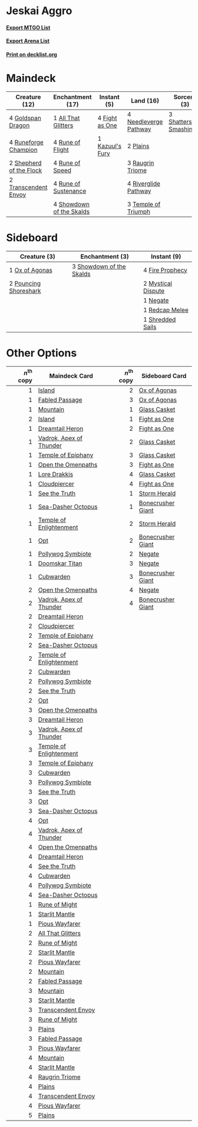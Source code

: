 # Jeskai Aggro

#### [Export MTGO List](../collection/Jeskai%20Aggro/Jeskai%20Aggro.txt)
#### [Export Arena List](../collection/Jeskai%20Aggro/Jeskai%20Aggro_arena.txt)
#### [Print on decklist.org](http://decklist.org/?deckmain=1%09All%20That%20Glitters%0A3%09Birgi,%20God%20of%20Storytelling%0A4%09Fight%20as%20One%0A4%09Goldspan%20Dragon%0A4%09Hengegate%20Pathway%0A1%09Kazuul's%20Fury%0A4%09Needleverge%20Pathway%0A2%09Plains%0A3%09Raugrin%20Triome%0A4%09Riverglide%20Pathway%0A4%09Rune%20of%20Flight%0A4%09Rune%20of%20Speed%0A4%09Rune%20of%20Sustenance%0A4%09Runeforge%20Champion%0A3%09Shatterskull%20Smashing%0A2%09Shepherd%20of%20the%20Flock%0A4%09Showdown%20of%20the%20Skalds%0A3%09Temple%20of%20Triumph%0A2%09Transcendent%20Envoy&deckside=4%09Fire%20Prophecy%0A2%09Mystical%20Dispute%0A1%09Negate%0A1%09Ox%20of%20Agonas%0A2%09Pouncing%20Shoreshark%0A1%09Redcap%20Melee%0A3%09Showdown%20of%20the%20Skalds%0A1%09Shredded%20Sails)
# Maindeck

|                                          Creature (12)                                           |                                         Enchantment (17)                                          |                                       Instant (5)                                        |                                           Land (16)                                            |                                           Sorcery (3)                                            |        Unknown (7)         |
|--------------------------------------------------------------------------------------------------|---------------------------------------------------------------------------------------------------|------------------------------------------------------------------------------------------|------------------------------------------------------------------------------------------------|--------------------------------------------------------------------------------------------------|----------------------------|
|4 [Goldspan Dragon](http://gatherer.wizards.com/Pages/Card/Details.aspx?multiverseid=503751)      |1 [All That Glitters](http://gatherer.wizards.com/Pages/Card/Details.aspx?multiverseid=472964)     |4 [Fight as One](http://gatherer.wizards.com/Pages/Card/Details.aspx?multiverseid=479532) |4 [Needleverge Pathway](http://gatherer.wizards.com/Pages/Card/Details.aspx?multiverseid=491918)|3 [Shatterskull Smashing](http://gatherer.wizards.com/Pages/Card/Details.aspx?multiverseid=491802)|3 Birgi, God of Storytelling|
|4 [Runeforge Champion](http://gatherer.wizards.com/Pages/Card/Details.aspx?multiverseid=503632)   |4 [Rune of Flight](http://gatherer.wizards.com/Pages/Card/Details.aspx?multiverseid=503683)        |1 [Kazuul's Fury](http://gatherer.wizards.com/Pages/Card/Details.aspx?multiverseid=491786)|2 [Plains](http://gatherer.wizards.com/Pages/Card/Details.aspx?multiverseid=439856)             |                                                                                                  |4 Hengegate Pathway         |
|2 [Shepherd of the Flock](http://gatherer.wizards.com/Pages/Card/Details.aspx?multiverseid=472990)|4 [Rune of Speed](http://gatherer.wizards.com/Pages/Card/Details.aspx?multiverseid=503760)         |                                                                                          |3 [Raugrin Triome](http://gatherer.wizards.com/Pages/Card/Details.aspx?multiverseid=479771)     |                                                                                                  |                            |
|2 [Transcendent Envoy](http://gatherer.wizards.com/Pages/Card/Details.aspx?multiverseid=476291)   |4 [Rune of Sustenance](http://gatherer.wizards.com/Pages/Card/Details.aspx?multiverseid=503631)    |                                                                                          |4 [Riverglide Pathway](http://gatherer.wizards.com/Pages/Card/Details.aspx?multiverseid=491920) |                                                                                                  |                            |
|                                                                                                  |4 [Showdown of the Skalds](http://gatherer.wizards.com/Pages/Card/Details.aspx?multiverseid=503845)|                                                                                          |3 [Temple of Triumph](http://gatherer.wizards.com/Pages/Card/Details.aspx?multiverseid=373560)  |                                                                                                  |                            |


# Sideboard

|                                          Creature (3)                                          |                                          Enchantment (3)                                          |                                         Instant (9)                                         |
|------------------------------------------------------------------------------------------------|---------------------------------------------------------------------------------------------------|---------------------------------------------------------------------------------------------|
|1 [Ox of Agonas](http://gatherer.wizards.com/Pages/Card/Details.aspx?multiverseid=476398)       |3 [Showdown of the Skalds](http://gatherer.wizards.com/Pages/Card/Details.aspx?multiverseid=503845)|4 [Fire Prophecy](http://gatherer.wizards.com/Pages/Card/Details.aspx?multiverseid=479636)   |
|2 [Pouncing Shoreshark](http://gatherer.wizards.com/Pages/Card/Details.aspx?multiverseid=479584)|                                                                                                   |2 [Mystical Dispute](http://gatherer.wizards.com/Pages/Card/Details.aspx?multiverseid=473020)|
|                                                                                                |                                                                                                   |1 [Negate](http://gatherer.wizards.com/Pages/Card/Details.aspx?multiverseid=423707)          |
|                                                                                                |                                                                                                   |1 [Redcap Melee](http://gatherer.wizards.com/Pages/Card/Details.aspx?multiverseid=473097)    |
|                                                                                                |                                                                                                   |1 [Shredded Sails](http://gatherer.wizards.com/Pages/Card/Details.aspx?multiverseid=479656)  |


# Other Options

|*n*<sup>th</sup> copy|                                          Maindeck Card                                           |*n*<sup>th</sup> copy|                                       Sideboard Card                                       |
|--------------------:|--------------------------------------------------------------------------------------------------|--------------------:|--------------------------------------------------------------------------------------------|
|                    1|[Island](http://gatherer.wizards.com/Pages/Card/Details.aspx?multiverseid=439857)                 |                    2|[Ox of Agonas](http://gatherer.wizards.com/Pages/Card/Details.aspx?multiverseid=476398)     |
|                    1|[Fabled Passage](http://gatherer.wizards.com/Pages/Card/Details.aspx?multiverseid=473206)         |                    3|[Ox of Agonas](http://gatherer.wizards.com/Pages/Card/Details.aspx?multiverseid=476398)     |
|                    1|[Mountain](http://gatherer.wizards.com/Pages/Card/Details.aspx?multiverseid=439859)               |                    1|[Glass Casket](http://gatherer.wizards.com/Pages/Card/Details.aspx?multiverseid=472977)     |
|                    2|[Island](http://gatherer.wizards.com/Pages/Card/Details.aspx?multiverseid=439857)                 |                    1|[Fight as One](http://gatherer.wizards.com/Pages/Card/Details.aspx?multiverseid=479532)     |
|                    1|[Dreamtail Heron](http://gatherer.wizards.com/Pages/Card/Details.aspx?multiverseid=479567)        |                    2|[Fight as One](http://gatherer.wizards.com/Pages/Card/Details.aspx?multiverseid=479532)     |
|                    1|[Vadrok, Apex of Thunder](http://gatherer.wizards.com/Pages/Card/Details.aspx?multiverseid=479734)|                    2|[Glass Casket](http://gatherer.wizards.com/Pages/Card/Details.aspx?multiverseid=472977)     |
|                    1|[Temple of Epiphany](http://gatherer.wizards.com/Pages/Card/Details.aspx?multiverseid=442808)     |                    3|[Glass Casket](http://gatherer.wizards.com/Pages/Card/Details.aspx?multiverseid=472977)     |
|                    1|[Open the Omenpaths](http://gatherer.wizards.com/Pages/Card/Details.aspx?multiverseid=503755)     |                    3|[Fight as One](http://gatherer.wizards.com/Pages/Card/Details.aspx?multiverseid=479532)     |
|                    1|[Lore Drakkis](http://gatherer.wizards.com/Pages/Card/Details.aspx?multiverseid=479714)           |                    4|[Glass Casket](http://gatherer.wizards.com/Pages/Card/Details.aspx?multiverseid=472977)     |
|                    1|[Cloudpiercer](http://gatherer.wizards.com/Pages/Card/Details.aspx?multiverseid=479632)           |                    4|[Fight as One](http://gatherer.wizards.com/Pages/Card/Details.aspx?multiverseid=479532)     |
|                    1|[See the Truth](http://gatherer.wizards.com/Pages/Card/Details.aspx?multiverseid=488251)          |                    1|[Storm Herald](http://gatherer.wizards.com/Pages/Card/Details.aspx?multiverseid=476407)     |
|                    1|[Sea-Dasher Octopus](http://gatherer.wizards.com/Pages/Card/Details.aspx?multiverseid=479586)     |                    1|[Bonecrusher Giant](http://gatherer.wizards.com/Pages/Card/Details.aspx?multiverseid=473077)|
|                    1|[Temple of Enlightenment](http://gatherer.wizards.com/Pages/Card/Details.aspx?multiverseid=378535)|                    2|[Storm Herald](http://gatherer.wizards.com/Pages/Card/Details.aspx?multiverseid=476407)     |
|                    1|[Opt](http://gatherer.wizards.com/Pages/Card/Details.aspx?multiverseid=442948)                    |                    2|[Bonecrusher Giant](http://gatherer.wizards.com/Pages/Card/Details.aspx?multiverseid=473077)|
|                    1|[Pollywog Symbiote](http://gatherer.wizards.com/Pages/Card/Details.aspx?multiverseid=482372)      |                    2|[Negate](http://gatherer.wizards.com/Pages/Card/Details.aspx?multiverseid=423707)           |
|                    1|[Doomskar Titan](http://gatherer.wizards.com/Pages/Card/Details.aspx?multiverseid=503742)         |                    3|[Negate](http://gatherer.wizards.com/Pages/Card/Details.aspx?multiverseid=423707)           |
|                    1|[Cubwarden](http://gatherer.wizards.com/Pages/Card/Details.aspx?multiverseid=479527)              |                    3|[Bonecrusher Giant](http://gatherer.wizards.com/Pages/Card/Details.aspx?multiverseid=473077)|
|                    2|[Open the Omenpaths](http://gatherer.wizards.com/Pages/Card/Details.aspx?multiverseid=503755)     |                    4|[Negate](http://gatherer.wizards.com/Pages/Card/Details.aspx?multiverseid=423707)           |
|                    2|[Vadrok, Apex of Thunder](http://gatherer.wizards.com/Pages/Card/Details.aspx?multiverseid=479734)|                    4|[Bonecrusher Giant](http://gatherer.wizards.com/Pages/Card/Details.aspx?multiverseid=473077)|
|                    2|[Dreamtail Heron](http://gatherer.wizards.com/Pages/Card/Details.aspx?multiverseid=479567)        |                     |                                                                                            |
|                    2|[Cloudpiercer](http://gatherer.wizards.com/Pages/Card/Details.aspx?multiverseid=479632)           |                     |                                                                                            |
|                    2|[Temple of Epiphany](http://gatherer.wizards.com/Pages/Card/Details.aspx?multiverseid=442808)     |                     |                                                                                            |
|                    2|[Sea-Dasher Octopus](http://gatherer.wizards.com/Pages/Card/Details.aspx?multiverseid=479586)     |                     |                                                                                            |
|                    2|[Temple of Enlightenment](http://gatherer.wizards.com/Pages/Card/Details.aspx?multiverseid=378535)|                     |                                                                                            |
|                    2|[Cubwarden](http://gatherer.wizards.com/Pages/Card/Details.aspx?multiverseid=479527)              |                     |                                                                                            |
|                    2|[Pollywog Symbiote](http://gatherer.wizards.com/Pages/Card/Details.aspx?multiverseid=482372)      |                     |                                                                                            |
|                    2|[See the Truth](http://gatherer.wizards.com/Pages/Card/Details.aspx?multiverseid=488251)          |                     |                                                                                            |
|                    2|[Opt](http://gatherer.wizards.com/Pages/Card/Details.aspx?multiverseid=442948)                    |                     |                                                                                            |
|                    3|[Open the Omenpaths](http://gatherer.wizards.com/Pages/Card/Details.aspx?multiverseid=503755)     |                     |                                                                                            |
|                    3|[Dreamtail Heron](http://gatherer.wizards.com/Pages/Card/Details.aspx?multiverseid=479567)        |                     |                                                                                            |
|                    3|[Vadrok, Apex of Thunder](http://gatherer.wizards.com/Pages/Card/Details.aspx?multiverseid=479734)|                     |                                                                                            |
|                    3|[Temple of Enlightenment](http://gatherer.wizards.com/Pages/Card/Details.aspx?multiverseid=378535)|                     |                                                                                            |
|                    3|[Temple of Epiphany](http://gatherer.wizards.com/Pages/Card/Details.aspx?multiverseid=442808)     |                     |                                                                                            |
|                    3|[Cubwarden](http://gatherer.wizards.com/Pages/Card/Details.aspx?multiverseid=479527)              |                     |                                                                                            |
|                    3|[Pollywog Symbiote](http://gatherer.wizards.com/Pages/Card/Details.aspx?multiverseid=482372)      |                     |                                                                                            |
|                    3|[See the Truth](http://gatherer.wizards.com/Pages/Card/Details.aspx?multiverseid=488251)          |                     |                                                                                            |
|                    3|[Opt](http://gatherer.wizards.com/Pages/Card/Details.aspx?multiverseid=442948)                    |                     |                                                                                            |
|                    3|[Sea-Dasher Octopus](http://gatherer.wizards.com/Pages/Card/Details.aspx?multiverseid=479586)     |                     |                                                                                            |
|                    4|[Opt](http://gatherer.wizards.com/Pages/Card/Details.aspx?multiverseid=442948)                    |                     |                                                                                            |
|                    4|[Vadrok, Apex of Thunder](http://gatherer.wizards.com/Pages/Card/Details.aspx?multiverseid=479734)|                     |                                                                                            |
|                    4|[Open the Omenpaths](http://gatherer.wizards.com/Pages/Card/Details.aspx?multiverseid=503755)     |                     |                                                                                            |
|                    4|[Dreamtail Heron](http://gatherer.wizards.com/Pages/Card/Details.aspx?multiverseid=479567)        |                     |                                                                                            |
|                    4|[See the Truth](http://gatherer.wizards.com/Pages/Card/Details.aspx?multiverseid=488251)          |                     |                                                                                            |
|                    4|[Cubwarden](http://gatherer.wizards.com/Pages/Card/Details.aspx?multiverseid=479527)              |                     |                                                                                            |
|                    4|[Pollywog Symbiote](http://gatherer.wizards.com/Pages/Card/Details.aspx?multiverseid=482372)      |                     |                                                                                            |
|                    4|[Sea-Dasher Octopus](http://gatherer.wizards.com/Pages/Card/Details.aspx?multiverseid=479586)     |                     |                                                                                            |
|                    1|[Rune of Might](http://gatherer.wizards.com/Pages/Card/Details.aspx?multiverseid=503807)          |                     |                                                                                            |
|                    1|[Starlit Mantle](http://gatherer.wizards.com/Pages/Card/Details.aspx?multiverseid=476318)         |                     |                                                                                            |
|                    1|[Pious Wayfarer](http://gatherer.wizards.com/Pages/Card/Details.aspx?multiverseid=476283)         |                     |                                                                                            |
|                    2|[All That Glitters](http://gatherer.wizards.com/Pages/Card/Details.aspx?multiverseid=472964)      |                     |                                                                                            |
|                    2|[Rune of Might](http://gatherer.wizards.com/Pages/Card/Details.aspx?multiverseid=503807)          |                     |                                                                                            |
|                    2|[Starlit Mantle](http://gatherer.wizards.com/Pages/Card/Details.aspx?multiverseid=476318)         |                     |                                                                                            |
|                    2|[Pious Wayfarer](http://gatherer.wizards.com/Pages/Card/Details.aspx?multiverseid=476283)         |                     |                                                                                            |
|                    2|[Mountain](http://gatherer.wizards.com/Pages/Card/Details.aspx?multiverseid=439859)               |                     |                                                                                            |
|                    2|[Fabled Passage](http://gatherer.wizards.com/Pages/Card/Details.aspx?multiverseid=473206)         |                     |                                                                                            |
|                    3|[Mountain](http://gatherer.wizards.com/Pages/Card/Details.aspx?multiverseid=439859)               |                     |                                                                                            |
|                    3|[Starlit Mantle](http://gatherer.wizards.com/Pages/Card/Details.aspx?multiverseid=476318)         |                     |                                                                                            |
|                    3|[Transcendent Envoy](http://gatherer.wizards.com/Pages/Card/Details.aspx?multiverseid=476291)     |                     |                                                                                            |
|                    3|[Rune of Might](http://gatherer.wizards.com/Pages/Card/Details.aspx?multiverseid=503807)          |                     |                                                                                            |
|                    3|[Plains](http://gatherer.wizards.com/Pages/Card/Details.aspx?multiverseid=439856)                 |                     |                                                                                            |
|                    3|[Fabled Passage](http://gatherer.wizards.com/Pages/Card/Details.aspx?multiverseid=473206)         |                     |                                                                                            |
|                    3|[Pious Wayfarer](http://gatherer.wizards.com/Pages/Card/Details.aspx?multiverseid=476283)         |                     |                                                                                            |
|                    4|[Mountain](http://gatherer.wizards.com/Pages/Card/Details.aspx?multiverseid=439859)               |                     |                                                                                            |
|                    4|[Starlit Mantle](http://gatherer.wizards.com/Pages/Card/Details.aspx?multiverseid=476318)         |                     |                                                                                            |
|                    4|[Raugrin Triome](http://gatherer.wizards.com/Pages/Card/Details.aspx?multiverseid=479771)         |                     |                                                                                            |
|                    4|[Plains](http://gatherer.wizards.com/Pages/Card/Details.aspx?multiverseid=439856)                 |                     |                                                                                            |
|                    4|[Transcendent Envoy](http://gatherer.wizards.com/Pages/Card/Details.aspx?multiverseid=476291)     |                     |                                                                                            |
|                    4|[Pious Wayfarer](http://gatherer.wizards.com/Pages/Card/Details.aspx?multiverseid=476283)         |                     |                                                                                            |
|                    5|[Plains](http://gatherer.wizards.com/Pages/Card/Details.aspx?multiverseid=439856)                 |                     |                                                                                            |

